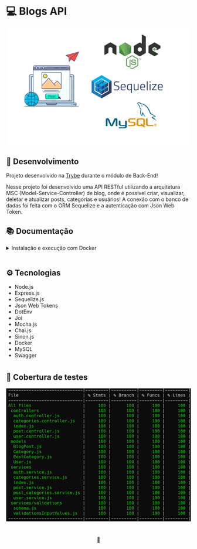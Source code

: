 # 💻 Blogs API

![Preview do Projeto](./project-preview.png)

## 📡 Desenvolvimento

Projeto desenvolvido na <a href="https://betrybe.com/" target="_blank">Trybe</a> durante o módulo de Back-End!

Nesse projeto foi desenvolvido uma API RESTful utilizando a arquitetura MSC (Model-Service-Controller) de blog, onde é possivel criar, visualizar, deletar e atualizar posts, categorias e usuários! A conexão com o banco de dadas foi feita com o ORM Sequelize e a autenticação com Json Web Token.

## 📚 Documentação

<details>
<summary>Instalação e execução com Docker</summary>
<br />

Para rodar está aplicação é necessário ter **Git**, **Docker** e o **Docker Compose** instalados no seu computador. O Docker Compose precisa estar na versão **1.29** ou superior.

### 1 - Clone o repositório:

```
git clone git@github.com:lauropera/blogs-api.git
```

### 2 - Na raíz do projeto, suba os containers `blogs_api` e `blogs_api_db` utilizando o docker-compose.

    docker-compose up -d

### 3 - Abra o terminal do container `blogs_api`.

    docker exec -it blogs_api bash

### 4 - No terminal do container, instale as dependências com o comando:

    npm install

### 5 - Agora execute os comandos para criar e popular o banco de dados:

Criando as tabelas

    npm run prestart

Populando o banco com dados

    npm run seed

### 6 - Agora execute a aplicação com o comando:

    npm start

Para conferir a cobertura de testes execute o comando:

    npm run test-coverage

### 7 - Acesse a documentação e faça requisições para o servidor aberto na porta 3000

Acesse a rota http://localhost:3000/docs para acessar a documentação e testar a API. Se preferir, utilize um cliente de requisições HTTP de sua preferência (Insomnia, Thunder Client, etc) para fazer as requisições.

</details>
<br />

## ⚙️ Tecnologias

- Node.js
- Express.js
- Sequelize.js
- Json Web Tokens
- DotEnv
- Joi
- Mocha.js
- Chai.js
- Sinon.js
- Docker
- MySQL
- Swagger

#

## 🧪 Cobertura de testes

![Cobertura de testes](./coverage.png)

#

<div>
  <p align="center">🍐</p>
</div>
